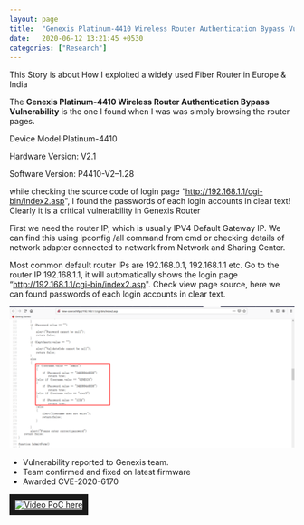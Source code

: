 ```yaml
---
layout: page
title:  "Genexis Platinum-4410 Wireless Router Authentication Bypass Vulnerability (CVE-2020-6170)"
date:   2020-06-12 13:21:45 +0530
categories: ["Research"]
---
```


This Story is about How I exploited a widely used Fiber Router in Europe & India

The **Genexis Platinum-4410 Wireless Router Authentication Bypass Vulnerability** is the one I found when I was was simply browsing the router pages.

Device Model:Platinum-4410

Hardware Version: V2.1

Software Version: P4410-V2–1.28

while checking the source code of login page “http://192.168.1.1/cgi-bin/index2.asp", I found the passwords of each login accounts in clear text! Clearly it is a critical vulnerability in Genexis Router

First we need the router IP, which is usually IPV4 Default Gateway IP. We can find this using ipconfig /all command from cmd or checking details of network adapter connected to network from Network and Sharing Center.

Most common default router IPs are 192.168.0.1, 192.168.1.1 etc. Go to the router IP 192.168.1.1, it will automatically shows the login page “http://192.168.1.1/cgi-bin/index2.asp". Check view page source, here we can found passwords of each login accounts in clear text.

![image1](/assets/img/genexis.png)

* Vulnerability reported to Genexis team.
* Team confirmed and fixed on latest firmware
* Awarded CVE-2020-6170

<a href="http://www.youtube.com/watch?feature=player_embedded&v=IO_Ez4XH-0Y
" target="_blank"><img src="http://img.youtube.com/vi/YIO_Ez4XH-0Y/0.jpg" 
alt="Video PoC here" width="240" height="180" border="10" /></a>




